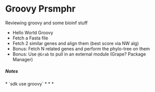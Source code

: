 Groovy Prsmphr
==============

Reviewing groovy and some bioinf stuff
 
* Hello World Groovy
* Fetch a Fasta file
* Fetch 2 similar genes and align them (best score via NW alg)
* Bonus: Fetch N related genes and perform the phylo-tree on them
* Bonus: Use `@Grab` to pull in an external module (Grape? Package Manager) 

<h5>Notes</h5>
* `sdk use groovy` 
* <https://en.wikipedia.org/wiki/Hirschberg%27s_algorithm>
* <http://groovy-lang.org/syntax.html>
* <http://docs.groovy-lang.org/latest/html/documentation/grape.html>